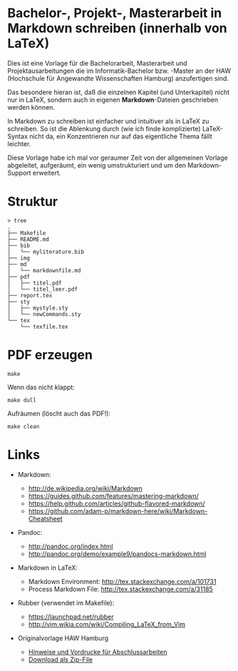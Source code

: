 # Bachelor-, Projekt-, Masterarbeit in Markdown schreiben (innerhalb von LaTeX)

Dies ist eine Vorlage für die Bachelorarbeit, Masterarbeit und
Projektausarbeitungen die im Informatik-Bachelor bzw. -Master an der HAW
(Hochschule für Angewandte Wissenschaften Hamburg) anzufertigen sind.

Das besondere hieran ist, daß die einzelnen Kapitel (und Unterkapitel) nicht nur
in LaTeX, sondern auch in eigenen **Markdown**-Dateien geschrieben werden können.

In Markdown zu schreiben ist einfacher und intuitiver als in LaTeX zu
schreiben.  So ist die Ablenkung durch (wie ich finde komplizierte)
LaTeX-Syntax nicht da, ein Konzentrieren nur auf das eigentliche Thema
fällt leichter.

Diese Vorlage habe ich mal vor geraumer Zeit von der allgemeinen Vorlage
abgeleitet, aufgeräumt, ein wenig umstrukturiert und um den Markdown-Support
erweitert.


# Struktur

    > tree
    .
    ├── Makefile
    ├── README.md
    ├── bib
    │   └── myliterature.bib
    ├── img
    ├── md
    │   └── markdownfile.md
    ├── pdf
    │   ├── titel.pdf
    │   └── titel_leer.pdf
    ├── report.tex
    ├── sty
    │   ├── mystyle.sty
    │   └── newCommands.sty
    └── tex
        └── texfile.tex


# PDF erzeugen

    make

Wenn das nicht klappt:

    make dull

Aufräumen (löscht auch das PDF!):

    make clean


# Links

* Markdown:
  * http://de.wikipedia.org/wiki/Markdown
  * https://guides.github.com/features/mastering-markdown/
  * https://help.github.com/articles/github-flavored-markdown/
  * https://github.com/adam-p/markdown-here/wiki/Markdown-Cheatsheet
* Pandoc:
  * http://pandoc.org/index.html
  * http://pandoc.org/demo/example9/pandocs-markdown.html
* Markdown in LaTeX:
  * Markdown Environment: http://tex.stackexchange.com/a/101731
  * Process Markdown File: http://tex.stackexchange.com/a/31185
* Rubber (verwendet im Makefile):
  * https://launchpad.net/rubber
  * http://vim.wikia.com/wiki/Compiling_LaTeX_from_Vim

* Originalvorlage HAW Hamburg
  * [Hinweise und Vordrucke für Abschlussarbeiten](https://www.haw-hamburg.de/hochschule/technik-und-informatik/departments/informatik/studium/studienorganisation/)
  * [Download als Zip-File](https://users.informatik.haw-hamburg.de/~aav574/material/)


